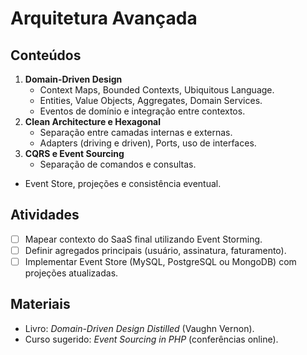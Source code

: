 # Arquitetura Avançada

## Conteúdos
1. **Domain-Driven Design**
   - Context Maps, Bounded Contexts, Ubiquitous Language.
   - Entities, Value Objects, Aggregates, Domain Services.
   - Eventos de domínio e integração entre contextos.
2. **Clean Architecture e Hexagonal**
   - Separação entre camadas internas e externas.
   - Adapters (driving e driven), Ports, uso de interfaces.
3. **CQRS e Event Sourcing**
   - Separação de comandos e consultas.
  - Event Store, projeções e consistência eventual.

## Atividades
- [ ] Mapear contexto do SaaS final utilizando Event Storming.
- [ ] Definir agregados principais (usuário, assinatura, faturamento).
- [ ] Implementar Event Store (MySQL, PostgreSQL ou MongoDB) com projeções atualizadas.

## Materiais
- Livro: *Domain-Driven Design Distilled* (Vaughn Vernon).
- Curso sugerido: *Event Sourcing in PHP* (conferências online).
